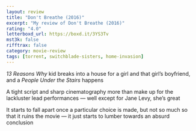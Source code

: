 ```yaml
---
layout: review
title: "Don't Breathe (2016)"
excerpt: "My review of Don't Breathe (2016)"
rating: "4.0"
letterboxd_url: https://boxd.it/3YS3Tv
mst3k: false
rifftrax: false
category: movie-review
tags: [torrent, switchblade-sisters, home-invasion]
---
```


<i>13 Reasons Why </i>kid breaks into a house for a girl and that girl’s boyfriend, and a <i>People Under the Stairs </i>happens

A tight script and sharp cinematography more than make up for the lackluster lead performances — well except for Jane Levy, she’s great

It starts to fall apart once a particular choice is made, but not so much so that it ruins the movie — it just starts to lumber towards an absurd conclusion

